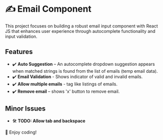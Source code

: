 # ✍️ Email Component

This project focuses on building a robust email input component with React JS that enhances user experience through autocomplete functionality and input validation.

## Features

- ✔️ **Auto Suggestion** – An autocomplete dropdown suggestion appears when matched strings is found from the list of emails (temp email data).
- ✔️ **Email Validation** - Shows indicator of valid and invalid emails.
- ✔️ **Allow multiple emails** - tag like listings of emails.
- ✔️ **Remove email** – shows 'x' button to remove email.

## Minor Issues

- 🛠️ **TODO: Allow tab and backspace**

🚀 Enjoy coding!
